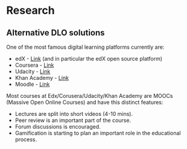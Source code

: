 # Research

## Alternative DLO solutions

One of the most famous digital learning platforms currently are:

- edX - [Link](https://www.edx.org/) (and in particular the edX open source platform)
- Coursera - [Link](https://www.edx.org/)
- Udacity - [Link](https://www.udacity.com/)
- Khan Academy - [Link](https://www.khanacademy.org/)
- Moodle - [Link](https://moodle.org/)

Most courses at Edx/Corusera/Udacity/Khan Academy are MOOCs (Massive Open Online Courses) and have this distinct features:
- Lectures are split into short videos (4-10 mins).
- Peer review is an important part of the course.
- Forum discussions is encouraged.
- Gamification is starting to plan an important role in the educational process.
